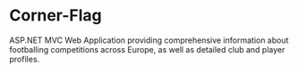 Corner-Flag
===========

ASP.NET MVC Web Application providing comprehensive information about footballing competitions across Europe, as well as detailed club and player profiles.
